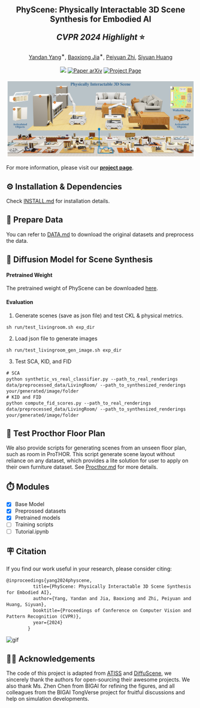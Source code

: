 <h2 align="center">
  <b>PhyScene: Physically Interactable 3D Scene Synthesis for Embodied AI</b>

  <b><i>CVPR 2024 Highlight </i> ⭐</b>
</h2>
 <div align="center" margin-bottom="6em">
  <a target="_blank" href="https://scholar.google.com/citations?user=H6OwSzsAAAAJ">Yandan Yang</a><sup>✶</sup>,
  <a target="_blank" href="https://buzz-beater.github.io/">Baoxiong Jia</a><sup>✶</sup>,
  <a target="_blank" href="https://github.com/peryion">Peiyuan Zhi</a>,
  <a target="_blank" href="https://siyuanhuang.com/">Siyuan Huang</a>

</div>
<br>
<div align="center">
    <!-- <a href="https://cvpr.thecvf.com/virtual/2023/poster/22552" target="_blank"> -->
    <a>
      <img src="https://img.shields.io/badge/CVPR 2024-Highlight-red"></a> 
    <a href="https://arxiv.org/abs/2404.09465" target="_blank"> 
      <img src="https://img.shields.io/badge/Paper-arXiv-green" alt="Paper arXiv"></a>
    <a href="https://physcene.github.io" target="_blank">
      <img src="https://img.shields.io/badge/Page-PhyScene-blue" alt="Project Page"/></a>
</div>
<br>
<div style="text-align: center">
<img src="demo/teaser.png"  />
</div>


<!-- This is the official repository of [**PhyScene: Physically Interactable 3D Scene Synthesis for Embodied AI**](https://arxiv.org/abs/2211.05272). -->


For more information, please visit our [**project page**](https://physcene.github.io).



## ⚙️ Installation & Dependencies
Check [INSTALL.md](INSTALL.md) for installation details.
                                                                                                          
## 🛒 Prepare Data                                                 
You can refer to [DATA.md](DATA.md) to download the original datasets and preprocess the data.

## 🚀 Diffusion Model for Scene Synthesis
<!-- ####  Training 
```
sh run/train_livingroom.sh exp_dir
# for example:
# sh run/train_livingroom.sh outputs/livingroom
``` -->
#### Pretrained Weight
The pretrained weight of PhyScene can be downloaded [here](https://drive.google.com/drive/folders/1VKtoB68dAerkfWM1n9rMi9tSa4R3O4kg?usp=drive_link).
#### Evaluation
1) Generate scenes (save as json file) and test CKL & physical metrics.
```
sh run/test_livingroom.sh exp_dir
```

2) Load json file to generate images
```
sh run/test_livingroom_gen_image.sh exp_dir
```
3) Test SCA, KID, and FID
```
# SCA
python synthetic_vs_real_classifier.py --path_to_real_renderings data/preprocessed_data/LivingRoom/ --path_to_synthesized_renderings your/generated/image/folder
# KID and FID
python compute_fid_scores.py --path_to_real_renderings data/preprocessed_data/LivingRoom/ --path_to_synthesized_renderings your/generated/image/folder
```

## 🏡 Test Procthor Floor Plan
We also provide scripts for generating scenes from an unseen floor plan, such as room in ProTHOR.
This script generate scene layout without reliance on any dataset, which provides a lite solution for user to apply on their own furniture dataset.
See [Procthor.md](Procthor.md) for more details.

## ⏱️ Modules 
- [x] Base Model 
- [x] Preprossed datasets
- [x] Pretrained models
- [ ] Training scripts
- [ ] Tutorial.ipynb 

## 🪧 Citation
If you find our work useful in your research, please consider citing:

```
@inproceedings{yang2024physcene,
          title={PhyScene: Physically Interactable 3D Scene Synthesis for Embodied AI},
          author={Yang, Yandan and Jia, Baoxiong and Zhi, Peiyuan and Huang, Siyuan},
          booktitle={Proceedings of Conference on Computer Vision and Pattern Recognition (CVPR)},
          year={2024}
        }
```

![gif](https://github.com/YandanYang/PhyScene/blob/main/demo/gif.gif)


## 👋🏻 Acknowledgements
The code of this project is adapted from [ATISS](https://github.com/nv-tlabs/ATISS) and [DiffuScene](https://github.com/tangjiapeng/DiffuScene), we sincerely thank the authors for open-sourcing their awesome projects. We also thank Ms. Zhen Chen from BIGAI for refining the figures, and all colleagues from the BIGAI TongVerse project for fruitful discussions and help on simulation developments.
